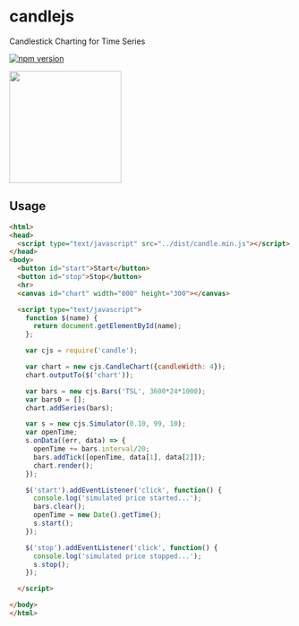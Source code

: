 # candlejs
Candlestick Charting for Time Series  

[![npm version](https://badge.fury.io/js/candlejs.svg)](http://badge.fury.io/js/candlejs)

<img src="https://github.com/rp8/candlejs/blob/master/candle.png" width="200"/>

## Usage

```html
<html>
<head>
  <script type="text/javascript" src="../dist/candle.min.js"></script>
</head>
<body>
  <button id="start">Start</button>
  <button id="stop">Stop</button>
  <hr>
  <canvas id="chart" width="800" height="300"></canvas>

  <script type="text/javascript">
    function $(name) {
      return document.getElementById(name);
    };

    var cjs = require('candle');

    var chart = new cjs.CandleChart({candleWidth: 4});
    chart.outputTo($('chart'));

    var bars = new cjs.Bars('TSL', 3600*24*1000);
    var bars0 = [];
    chart.addSeries(bars);

    var s = new cjs.Simulator(0.10, 99, 10);
    var openTime;
    s.onData((err, data) => {
      openTime += bars.interval/20;
      bars.addTick([openTime, data[1], data[2]]);
      chart.render();
    });

    $('start').addEventListener('click', function() {
      console.log('simulated price started...');
      bars.clear();
      openTime = new Date().getTime();
      s.start();
    });

    $('stop').addEventListener('click', function() {
      console.log('simulated price stopped...');
      s.stop();
    });

  </script>

</body>
</html>
```